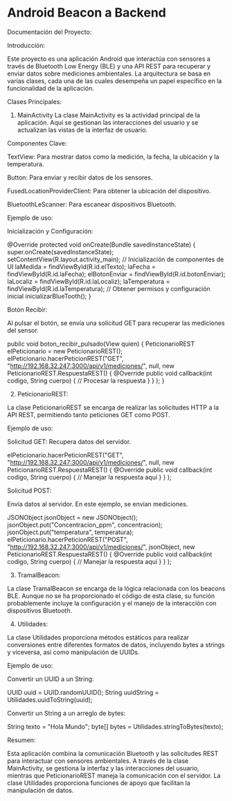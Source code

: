# Android Beacon a Backend

Documentación del Proyecto:

Introducción:

Este proyecto es una aplicación Android que interactúa con sensores a través de Bluetooth Low Energy (BLE) y una API REST para recuperar y enviar datos sobre mediciones ambientales. La arquitectura se basa en varias clases, cada una de las cuales desempeña un papel específico en la funcionalidad de la aplicación.


Clases Principales:

1. MainActivity
La clase MainActivity es la actividad principal de la aplicación. Aquí se gestionan las interacciones del usuario y se actualizan las vistas de la interfaz de usuario.

Componentes Clave:

TextView: Para mostrar datos como la medición, la fecha, la ubicación y la temperatura.

Button: Para enviar y recibir datos de los sensores.

FusedLocationProviderClient: Para obtener la ubicación del dispositivo.

BluetoothLeScanner: Para escanear dispositivos Bluetooth.


Ejemplo de uso:

Inicialización y Configuración:


@Override
protected void onCreate(Bundle savedInstanceState) {
    super.onCreate(savedInstanceState);
    setContentView(R.layout.activity_main);
    // Inicialización de componentes de UI
    laMedida = findViewById(R.id.elTexto);
    laFecha = findViewById(R.id.laFecha);
    elBotonEnviar = findViewById(R.id.botonEnviar);
    laLocaliz = findViewById(R.id.laLocaliz);
    laTemperatura = findViewById(R.id.laTemperatura);
    // Obtener permisos y configuración inicial
    inicializarBlueTooth();
}

Botón Recibir: 

Al pulsar el botón, se envía una solicitud GET para recuperar las mediciones del sensor.

public void boton_recibir_pulsado(View quien) {
    PeticionarioREST elPeticionario = new PeticionarioREST();
    elPeticionario.hacerPeticionREST("GET", "http://192.168.32.247:3000/api/v1/mediciones/", null,
        new PeticionarioREST.RespuestaREST() {
            @Override
            public void callback(int codigo, String cuerpo) {
                // Procesar la respuesta
            }
        }
    );
}


2. PeticionarioREST:

La clase PeticionarioREST se encarga de realizar las solicitudes HTTP a la API REST, permitiendo tanto peticiones GET como POST.

Ejemplo de uso:

Solicitud GET: Recupera datos del servidor.


elPeticionario.hacerPeticionREST("GET", "http://192.168.32.247:3000/api/v1/mediciones/", null,
    new PeticionarioREST.RespuestaREST() {
        @Override
        public void callback(int codigo, String cuerpo) {
            // Manejar la respuesta aquí
        }
    }
);

Solicitud POST: 

Envía datos al servidor. En este ejemplo, se envían mediciones.

JSONObject jsonObject = new JSONObject();
jsonObject.put("Concentracion_ppm", concentracion);
jsonObject.put("temperatura", temperatura);
elPeticionario.hacerPeticionREST("POST", "http://192.168.32.247:3000/api/v1/mediciones/", jsonObject,
    new PeticionarioREST.RespuestaREST() {
        @Override
        public void callback(int codigo, String cuerpo) {
            // Manejar la respuesta aquí
        }
    }
);


3. TramalBeacon:
   
La clase TramalBeacon se encarga de la lógica relacionada con los beacons BLE. Aunque no se ha proporcionado el código de esta clase, su función probablemente incluye la configuración y el manejo de la interacción con dispositivos Bluetooth.



4. Utilidades:

La clase Utilidades proporciona métodos estáticos para realizar conversiones entre diferentes formatos de datos, incluyendo bytes a strings y viceversa, así como manipulación de UUIDs.

Ejemplo de uso:

Convertir un UUID a un String:

UUID uuid = UUID.randomUUID();
String uuidString = Utilidades.uuidToString(uuid);

Convertir un String a un arreglo de bytes:

String texto = "Hola Mundo";
byte[] bytes = Utilidades.stringToBytes(texto);


Resumen:

Esta aplicación combina la comunicación Bluetooth y las solicitudes REST para interactuar con sensores ambientales. A través de la clase MainActivity, se gestiona la interfaz y las interacciones del usuario, mientras que PeticionarioREST maneja la comunicación con el servidor. La clase Utilidades proporciona funciones de apoyo que facilitan la manipulación de datos.
